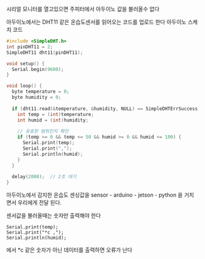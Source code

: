 시리얼 모니터를 열고있으면 주피터에서 아두이노 값을 불러올수 없다

아두이노에서는 DHT11 같은 온습도센서를 읽어오는 코드를 업로드 한다 
아두이노 스케치 코드
```C
#include <SimpleDHT.h>
int pinDHT11 = 2;
SimpleDHT11 dht11(pinDHT11);

void setup() {
  Serial.begin(9600);
}

void loop() {
  byte temperature = 0;
  byte humidity = 0;
  
  if (dht11.read(&temperature, &humidity, NULL) == SimpleDHTErrSuccess) {
    int temp = (int)temperature;
    int humid = (int)humidity;
    
    // 유효한 범위인지 확인
    if (temp >= 0 && temp <= 50 && humid >= 0 && humid <= 100) {
      Serial.print(temp);
      Serial.print(",");
      Serial.println(humid);
    }
  }
  
  delay(2000);  // 2초 대기
}
```

아두이노에서 감지한 온습도 센싱값을 
sensor - arduino - jetson - python 을 거치면서 우리에게 전달 된다.

센서값을 불러올때는 숫자만 출력해야 한다 
```
Serial.print(temp);
Serial.print("*c ,");
Serial.println(humid);
```
에서 *c 같은 숫자가 아닌 데이터를 출력하면 오류가 난다
